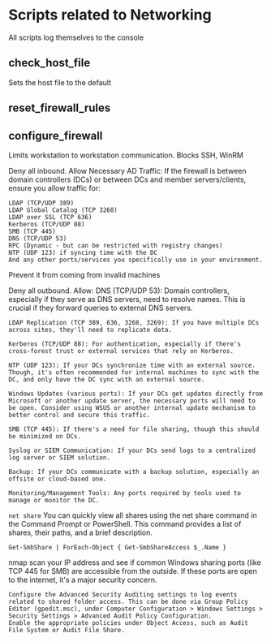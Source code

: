 # Scripts related to Networking
All scripts log themselves to the console

## check_host_file
Sets the host file to the default

## reset_firewall_rules


## configure_firewall
Limits workstation to workstation communication. Blocks SSH, WinRM

Deny all inbound.
Allow Necessary AD Traffic: If the firewall is between domain controllers (DCs) or between DCs and member servers/clients, ensure you allow traffic for:

    LDAP (TCP/UDP 389)
    LDAP Global Catalog (TCP 3268)
    LDAP over SSL (TCP 636)
    Kerberos (TCP/UDP 88)
    SMB (TCP 445)
    DNS (TCP/UDP 53)
    RPC (Dynamic - but can be restricted with registry changes)
    NTP (UDP 123) if syncing time with the DC
    And any other ports/services you specifically use in your environment.

Prevent it from coming from invalid machines

Deny all outbound. Allow:
    DNS (TCP/UDP 53): Domain controllers, especially if they serve as DNS servers, need to resolve names. This is crucial if they forward queries to external DNS servers.

    LDAP Replication (TCP 389, 636, 3268, 3269): If you have multiple DCs across sites, they'll need to replicate data.

    Kerberos (TCP/UDP 88): For authentication, especially if there's cross-forest trust or external services that rely on Kerberos.

    NTP (UDP 123): If your DCs synchronize time with an external source. Though, it's often recommended for internal machines to sync with the DC, and only have the DC sync with an external source.

    Windows Updates (various ports): If your DCs get updates directly from Microsoft or another update server, the necessary ports will need to be open. Consider using WSUS or another internal update mechanism to better control and secure this traffic.

    SMB (TCP 445): If there's a need for file sharing, though this should be minimized on DCs.

    Syslog or SIEM Communication: If your DCs send logs to a centralized log server or SIEM solution.

    Backup: If your DCs communicate with a backup solution, especially an offsite or cloud-based one.

    Monitoring/Management Tools: Any ports required by tools used to manage or monitor the DC.

`net share` You can quickly view all shares using the net share command in the Command Prompt or PowerShell. This command provides a list of shares, their paths, and a brief description.

`Get-SmbShare | ForEach-Object { Get-SmbShareAccess $_.Name }`

nmap scan your IP address and see if common Windows sharing ports (like TCP 445 for SMB) are accessible from the outside. If these ports are open to the internet, it's a major security concern.

    Configure the Advanced Security Auditing settings to log events related to shared folder access. This can be done via Group Policy Editor (gpedit.msc), under Computer Configuration > Windows Settings > Security Settings > Advanced Audit Policy Configuration.
    Enable the appropriate policies under Object Access, such as Audit File System or Audit File Share.
